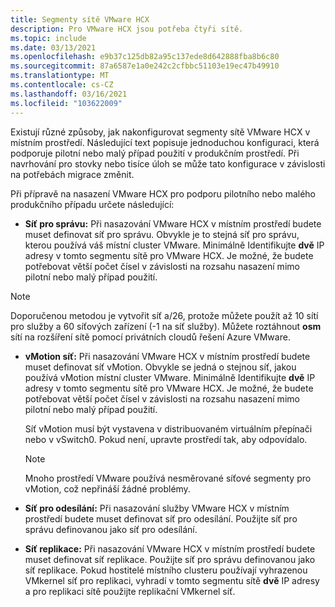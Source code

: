 ```yaml
---
title: Segmenty sítě VMware HCX
description: Pro VMware HCX jsou potřeba čtyři sítě.
ms.topic: include
ms.date: 03/13/2021
ms.openlocfilehash: e9b37c125db82a95c137ede8d642888fba8b6c80
ms.sourcegitcommit: 87a6587e1a0e242c2cfbbc51103e19ec47b49910
ms.translationtype: MT
ms.contentlocale: cs-CZ
ms.lasthandoff: 03/16/2021
ms.locfileid: "103622009"
---
```

<!-- Used in avs-production-ready-deployment.md and tutorial-deploy-vmware-hcx.md -->

Existují různé způsoby, jak nakonfigurovat segmenty sítě VMware HCX v místním prostředí. Následující text popisuje jednoduchou konfiguraci, která podporuje pilotní nebo malý případ použití v produkčním prostředí.  Při navrhování pro stovky nebo tisíce úloh se může tato konfigurace v závislosti na potřebách migrace změnit.  

Při přípravě na nasazení VMware HCX pro podporu pilotního nebo malého produkčního případu určete následující:

- **Síť pro správu:** Při nasazování VMware HCX v místním prostředí budete muset definovat síť pro správu.  Obvykle je to stejná síť pro správu, kterou používá váš místní cluster VMware.  Minimálně Identifikujte **dvě** IP adresy v tomto segmentu sítě pro VMware HCX. Je možné, že budete potřebovat větší počet čísel v závislosti na rozsahu nasazení mimo pilotní nebo malý případ použití.

> [!NOTE]
   > Doporučenou metodou je vytvořit síť a/26, protože můžete použít až 10 sítí pro služby a 60 síťových zařízení (-1 na síť služby). Můžete roztáhnout **osm** sítí na rozšíření sítě pomocí privátních cloudů řešení Azure VMware.
   >
   
- **vMotion síť:** Při nasazování VMware HCX v místním prostředí budete muset definovat síť vMotion.  Obvykle se jedná o stejnou síť, jakou používá vMotion místní cluster VMware.  Minimálně Identifikujte **dvě** IP adresy v tomto segmentu sítě pro VMware HCX. Je možné, že budete potřebovat větší počet čísel v závislosti na rozsahu nasazení mimo pilotní nebo malý případ použití.

   Síť vMotion musí být vystavena v distribuovaném virtuálním přepínači nebo v vSwitch0. Pokud není, upravte prostředí tak, aby odpovídalo.

   > [!NOTE]
   > Mnoho prostředí VMware používá nesměrované síťové segmenty pro vMotion, což nepřináší žádné problémy.

- **Síť pro odesílání:** Při nasazování služby VMware HCX v místním prostředí budete muset definovat síť pro odesílání. Použijte síť pro správu definovanou jako síť pro odesílání.
   
- **Síť replikace:** Při nasazování VMware HCX v místním prostředí budete muset definovat síť replikace. Použijte síť pro správu definovanou jako síť replikace.  Pokud hostitelé místního clusteru používají vyhrazenou VMkernel síť pro replikaci, vyhradí v tomto segmentu sítě **dvě** IP adresy a pro replikaci sítě použijte replikační VMkernel síť.
